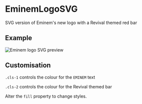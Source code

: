 # EminemLogoSVG
SVG version of Eminem's new logo with a Revival themed red bar

## Example

![Eminem logo SVG preview](http://markshall.github.io/screenshots/EminemLogoSVG/screen.png)

## Customisation
`.cls-1` controls the colour for the `EMINEM` text

`.cls-2` controls the colour for the Revival themed bar

Alter the `fill` property to change styles.
